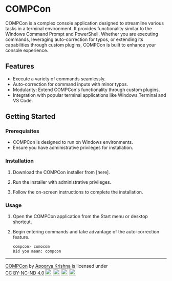 # COMPCon

COMPCon is a complex console application designed to streamline various tasks in a terminal environment. It provides functionality similar to the Windows Command Prompt and PowerShell. Whether you are executing commands, leveraging auto-correction for typos, or extending its capabilities through custom plugins, COMPCon is built to enhance your console experience.

## Features

- Execute a variety of commands seamlessly.
- Auto-correction for command inputs with minor typos.
- Modularity: Extend COMPCon's functionality through custom plugins.
- Integration with popular terminal applications like Windows Terminal and VS Code.

## Getting Started

### Prerequisites

- COMPCon is designed to run on Windows environments.
- Ensure you have administrative privileges for installation.

### Installation

1. Download the COMPCon installer from [here].

2. Run the installer with administrative privileges.

3. Follow the on-screen instructions to complete the installation.

### Usage

1. Open the COMPCon application from the Start menu or desktop shortcut.

2. Begin entering commands and take advantage of the auto-correction feature.

   ```bash
   compcon> comocom
   Did you mean: compcon

---

<p xmlns:cc="http://creativecommons.org/ns#" xmlns:dct="http://purl.org/dc/terms/"><a property="dct:title" rel="cc:attributionURL" href="https://github.com/ApoorvaProgramming/COMPCon/">COMPCon</a> by <a rel="cc:attributionURL dct:creator" property="cc:attributionName" href="https://github.com/ApoorvaProgramming/">Apoorva Krishna</a> is licensed under <a href="http://creativecommons.org/licenses/by-nc-nd/4.0/?ref=chooser-v1" target="_blank" rel="license noopener noreferrer" style="display:inline-block;">CC BY-NC-ND 4.0<img style="height:22px!important;margin-left:3px;vertical-align:text-bottom;" src="https://mirrors.creativecommons.org/presskit/icons/cc.svg?ref=chooser-v1"><img style="height:22px!important;margin-left:3px;vertical-align:text-bottom;" src="https://mirrors.creativecommons.org/presskit/icons/by.svg?ref=chooser-v1"><img style="height:22px!important;margin-left:3px;vertical-align:text-bottom;" src="https://mirrors.creativecommons.org/presskit/icons/nc.svg?ref=chooser-v1"><img style="height:22px!important;margin-left:3px;vertical-align:text-bottom;" src="https://mirrors.creativecommons.org/presskit/icons/nd.svg?ref=chooser-v1"></a></p>
